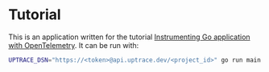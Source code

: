 # Tutorial

This is an application written for the tutorial
[Instrumenting Go application with OpenTelemetry](https://docs.uptrace.dev/go-tutorial/). It can be
run with:

```bash
UPTRACE_DSN="https://<token>@api.uptrace.dev/<project_id>" go run main.go
```

